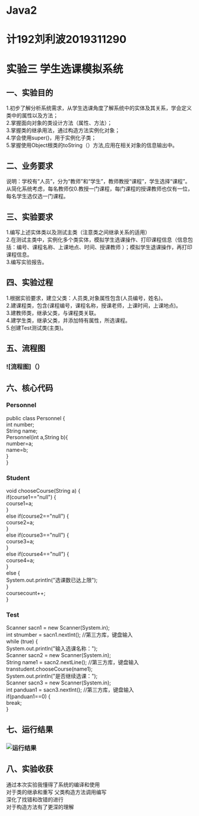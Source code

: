 # Java2
# 计192刘利波2019311290
# 实验三 学生选课模拟系统
## 一、实验目的
1.初步了解分析系统需求，从学生选课角度了解系统中的实体及其关系，学会定义类中的属性以及方法；  
2.掌握面向对象的类设计方法（属性、方法）；  
3.掌握类的继承用法，通过构造方法实例化对象；  
4.学会使用super()，用于实例化子类；  
5.掌握使用Object根类的toString（）方法,应用在相关对象的信息输出中。
## 二、业务要求
说明：学校有“人员”，分为“教师”和“学生”，教师教授“课程”，学生选择“课程”。从简化系统考虑，每名教师仅0.教授一门课程，每门课程的授课教师也仅有一位，每名学生选仅选一门课程。
 
 
 
## 三、实验要求
1.编写上述实体类以及测试主类（注意类之间继承关系的适用）  
2.在测试主类中，实例化多个类实体，模拟学生选课操作、打印课程信息（信息包括：编号、课程名称、上课地点、时间、授课教师 ）；模拟学生退课操作，再打印课程信息。   
3.编写实验报告。  
## 四、实验过程
1.根据实验要求，建立父类：人员类,对象属性包含(人员编号，姓名)。  
2.建课程类，包含(课程编号，课程名称，授课老师，上课时间，上课地点)。  
3.建教师类，继承父类，与课程类关联。  
4.建学生类，继承父类，并添加特有属性，所选课程。  
5.创建Test测试类(主类)。  
## 五、流程图
### ![流程图]（）





## 六、核心代码
### Personnel
public class Personnel {  
	int number;  
	String name;  
	Personnel(int a,String b){  
		number=a;  
		name=b;  
	}  
}  

### Student
void chooseCourse(String a) {  
		if(course1=="null") {  
			course1=a;  
		}  
		else if(course2=="null") {  
			course2=a;  	
		}  
		else if(course3=="null") {  
			course3=a;  
		}  
		else if(course4=="null") {  
			course4=a;  	
		}  
		else {  
			System.out.println("选课数已达上限");  
		}  
		coursecount++;  
	}  
 
 ### Test
 Scanner sacn1 = new Scanner(System.in);   
		int stnumber = sacn1.nextInt(); //第三方库，键盘输入  
		while (true) {  
			System.out.println("输入选课名称：");  
			Scanner sacn2 = new Scanner(System.in);  
			String name1 = sacn2.nextLine(); //第三方库，键盘输入  
			transtudent.chooseCourse(name1);    
			System.out.println("是否继续选课：");  
			Scanner sacn3 = new Scanner(System.in);   
			int panduan1 = sacn3.nextInt(); //第三方库，键盘输入  
			if(panduan1==0) {  
				break;  
			}  

## 七、运行结果
### ![运行结果](https://github.com/bobo848/Java2/blob/main/实验三运行截图.JPG)
## 八、实验收获
通过本次实验我懂得了系统的编译和使用  
对于类的继承和重写 父类构造方法调用编写  
深化了找错和改错的进行  
对于构造方法有了更深的理解  


